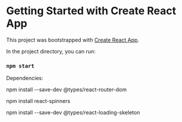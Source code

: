 # Getting Started with Create React App

This project was bootstrapped with [Create React App](https://github.com/facebook/create-react-app).



In the project directory, you can run:

### `npm start`

Dependencies:

npm install --save-dev @types/react-router-dom

npm install react-spinners

npm install --save-dev @types/react-loading-skeleton


